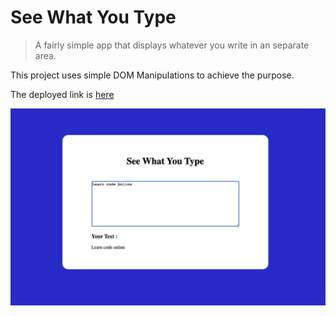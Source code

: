 # See What You Type

> A fairly simple app that displays whatever you write in an separate area.

This project uses simple DOM Manipulations to achieve the purpose.

The deployed link is [here](seeyoutype.netlify.app)

![project](Image/See_What_You_Type.png)

